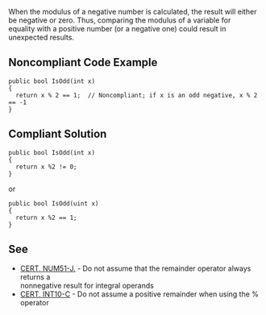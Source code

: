 
When the modulus of a negative number is calculated, the result will either be negative or zero. Thus, comparing the modulus of a variable for<br>equality with a positive number (or a negative one) could result in unexpected results.

## Noncompliant Code Example


    public bool IsOdd(int x)
    {
      return x % 2 == 1;  // Noncompliant; if x is an odd negative, x % 2 == -1
    }


## Compliant Solution


    public bool IsOdd(int x)
    {
      return x %2 != 0;
    }


or


    public bool IsOdd(uint x)
    {
      return x %2 == 1;
    }


## See

- [CERT, NUM51-J.](https://www.securecoding.cert.org/confluence/x/xAHAAQ) - Do not assume that the remainder operator always returns a<br>  nonnegative result for integral operands
- [CERT, INT10-C](https://www.securecoding.cert.org/confluence/x/NQBi) - Do not assume a positive remainder when using the % operator<br>

